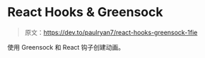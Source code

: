 # React Hooks & Greensock

> 原文：<https://dev.to/paulryan7/react-hooks-greensock-1fie>

使用 Greensock 和 React 钩子创建动画。